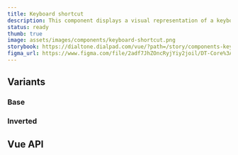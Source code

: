 ```yaml
---
title: Keyboard shortcut
description: This component displays a visual representation of a keyboard shortcut to the user.
status: ready
thumb: true
image: assets/images/components/keyboard-shortcut.png
storybook: https://dialtone.dialpad.com/vue/?path=/story/components-keyboard-shortcut--default
figma_url: https://www.figma.com/file/2adf7JhZOncRyjYiy2joil/DT-Core%3A-Components?type=design&node-id=8922-20524&mode=design&t=4VsDQfzhbBwFVFl2-11
---
```


<code-well-header>
  <dt-keyboard-shortcut shortcut="{cmd}+Ctrl+X"/>
</code-well-header>

## Variants

### Base

<code-well-header>
  <dt-keyboard-shortcut shortcut="{cmd}+Ctrl+X"/>
</code-well-header>

<code-example-tabs
htmlCode='
<kbd class="d-keyboard-shortcut">
  <svg>...</svg>
  <svg>...</svg>
  <span aria-hidden="true" class="d-keyboard-shortcut__item">Ctrl</span>
  <svg>...</svg>
  <span aria-hidden="true" class="d-keyboard-shortcut__item">X</span>
</kbd>
'
vueCode='
<dt-keyboard-shortcut shortcut="{cmd}+Ctrl+X"/>
'
showHtmlWarning />

### Inverted

<code-well-header bgclass="d-bgc-contrast">
  <dt-keyboard-shortcut inverted shortcut="{cmd}+Ctrl+X" />
</code-well-header>

<code-example-tabs
htmlCode='
<kbd class="d-keyboard-shortcut d-keyboard-shortcut--inverted">
  <svg>...</svg>
  <svg>...</svg>
  <span aria-hidden="true" class="d-keyboard-shortcut__item d-keyboard-shortcut__item--inverted">Ctrl</span>
  <svg>...</svg>
  <span aria-hidden="true" class="d-keyboard-shortcut__item d-keyboard-shortcut__item--inverted">X</span>
</kbd>
'
vueCode='
<dt-keyboard-shortcut inverted shortcut="{cmd}+Ctrl+X" />
'
showHtmlWarning />

## Vue API

<component-vue-api component-name="keyboardshortcut" />
